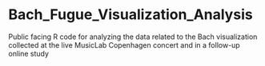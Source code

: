 # Bach_Fugue_Visualization_Analysis
Public facing R code for analyzing the data related to the Bach visualization collected at the live MusicLab Copenhagen concert and in a follow-up online study

